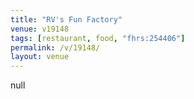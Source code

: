 ```yaml
---
title: "RV's Fun Factory"
venue: v19148
tags: [restaurant, food, "fhrs:254406"]
permalink: /v/19148/
layout: venue
---
```

null